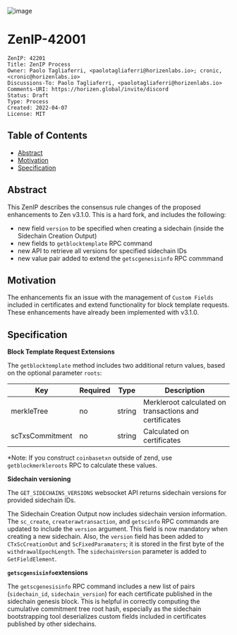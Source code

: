 ![image](ZenIP-42001/ZenIP-42000-1.png)

# ZenIP-42001

    ZenIP: 42201
    Title: ZenIP Process
    Owner: Paolo Tagliaferri, <paolotagliaferri@horizenlabs.io>; cronic, <cronic@horizenlabs.io>
    Discussions-To: Paolo Tagliaferri, <paolotagliaferri@horizenlabs.io>
    Comments-URI: https://horizen.global/invite/discord
    Status: Draft 
    Type: Process
    Created: 2022-04-07
    License: MIT

## Table of Contents

<!--ts-->

- [Abstract](#abstract)
- [Motivation](#motivation)
- [Specification](#specification)


## Abstract

This ZenIP describes the consensus rule changes of the proposed enhancements to Zen v3.1.0. This is a hard fork, and includes the following:
* new field `version` to be specified when creating a sidechain (inside the Sidechain Creation Output)
* new fields to `getblocktemplate` RPC command
* new API to retrieve all versions for specified sidechain IDs
* new value pair added to extend the `getscgenesisinfo` RPC commmand


## Motivation

The enhancements fix an issue with the management of `Custom Fields` included in certificates and extend functionality for block template requests. These enhancements have already been implemented with v3.1.0.

## Specification

**Block Template Request Extensions**

The `getblocktemplate` method includes two additional return values, based on the optional parameter `roots`:
 
| Key | Required | Type | Description |
|---|---|---|---|
| merkleTree | no  | string  | Merkleroot calculated on transactions and certificates |
| scTxsCommitment | no | string | Calculated on certificates |

*Note: If you construct `coinbasetxn` outside of zend, use `getblockmerkleroots` RPC to calculate these values.

**Sidechain versioning**

The `GET_SIDECHAINS_VERSIONS` websocket API returns sidechain versions for provided sidechain IDs.

The Sidechain Creation Output now includes sidechain version information. The `sc_create`, `createrawtransaction`, and `getscinfo` RPC commands are updated to include the `version` argument. This field is now mandatory when creating a new sidechain. Also, the `version` field has been added to `CTxScCreationOut` and `ScFixedParamaters`; it is stored in the first byte of the `withdrawalEpochLength`. The `sidechainVersion` parameter is added to `GetFieldElement`.

**`getscgensisinfo`extensions**

The `getscgenesisinfo` RPC command includes a new list of pairs (`sidechain_id`, `sidechain_version`) for each certificate published in the sidechain genesis block.
This is helpful in correctly computing the cumulative commitment tree root hash, especially as the sidechain bootstrapping tool deserializes custom fields included in certificates published by other sidechains.

